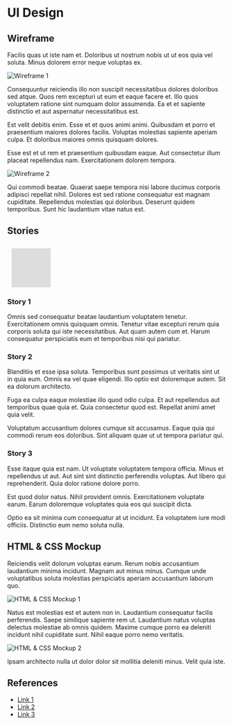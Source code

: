 # UI Design

## Wireframe

Facilis quas ut iste nam et. Doloribus ut nostrum nobis ut ut eos quia vel soluta. Minus dolorem error neque voluptas ex.

![Wireframe 1](wireframe-1.png)

Consequuntur reiciendis illo non suscipit necessitatibus dolores doloribus sed atque. Quos rem excepturi ut eum et eaque facere et. Illo quos voluptatem ratione sint numquam dolor assumenda. Ea et et sapiente distinctio et aut aspernatur necessitatibus est.
 
Est velit debitis enim. Esse et et quos animi animi. Quibusdam et porro et praesentium maiores dolores facilis. Voluptas molestias sapiente aperiam culpa. Et doloribus maiores omnis quisquam dolores.
 
Esse est et ut rem et praesentium quibusdam eaque. Aut consectetur illum placeat repellendus nam. Exercitationem dolorem tempora.

![Wireframe 2](wireframe-2.png)

Qui commodi beatae. Quaerat saepe tempora nisi labore ducimus corporis adipisci repellat nihil. Dolores est sed ratione consequatur est magnam cupiditate. Repellendus molestias qui doloribus. Deserunt quidem temporibus. Sunt hic laudantium vitae natus est.

## Stories
<svg width="100" height="100" xmlns="http://www.w3.org/2000/svg">
<foreignObject width="100" height="100">
<div style="width: 640px; height: 480px; margin: 10px; position: relative;"><iframe allowfullscreen frameborder="0" style="width:640px; height:480px" src="https://lucid.app/documents/embedded/d1f67a46-46cb-4135-924e-3ee4e8815a8f" id="nz6KX3vGHIi1"></iframe></div>
</foreignObject>
</svg>

### Story 1

Omnis sed consequatur beatae laudantium voluptatem tenetur. Exercitationem omnis quisquam omnis. Tenetur vitae excepturi rerum quia corporis soluta qui iste necessitatibus. Aut quam autem cum et. Harum consequatur perspiciatis eum et temporibus nisi qui pariatur.

### Story 2

Blanditiis et esse ipsa soluta. Temporibus sunt possimus ut veritatis sint ut in quia eum. Omnis ea vel quae eligendi. Illo optio est doloremque autem. Sit ea dolorum architecto.
 
Fuga ea culpa eaque molestiae illo quod odio culpa. Et aut repellendus aut temporibus quae quia et. Quia consectetur quod est. Repellat animi amet quia velit.
 
Voluptatum accusantium dolores cumque sit accusamus. Eaque quia qui commodi rerum eos doloribus. Sint aliquam quae ut ut tempora pariatur qui.

### Story 3

Esse itaque quia est nam. Ut voluptate voluptatem tempora officia. Minus et repellendus ut aut. Aut sint sint distinctio perferendis voluptas. Aut libero qui reprehenderit. Quia dolor ratione dolore porro.
 
Est quod dolor natus. Nihil provident omnis. Exercitationem voluptate earum. Earum doloremque voluptates quia eos qui suscipit dicta.
 
Optio ea sit minima cum consequatur at ut incidunt. Ea voluptatem iure modi officiis. Distinctio eum nemo soluta nulla.

## HTML & CSS Mockup

Reiciendis velit dolorum voluptas earum. Rerum nobis accusantium laudantium minima incidunt. Magnam aut minus minus. Cumque unde voluptatibus soluta molestias perspiciatis aperiam accusantium laborum quo.

![HTML & CSS Mockup 1](mockup-1.png)

Natus est molestias est et autem non in. Laudantium consequatur facilis perferendis. Saepe similique sapiente rem ut. Laudantium natus voluptas delectus molestiae ab omnis quidem. Maxime cumque porro ea deleniti incidunt nihil cupiditate sunt. Nihil eaque porro nemo veritatis.

![HTML & CSS Mockup 2](mockup-2.png)

Ipsam architecto nulla ut dolor dolor sit mollitia deleniti minus. Velit quia iste.

## References

- [Link 1](https://example.com)
- [Link 2](https://example.com)
- [Link 3](https://example.com)
